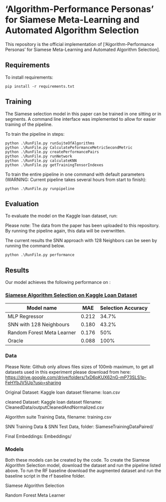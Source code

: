 
# ‘Algorithm-Performance Personas’ for Siamese Meta-Learning and Automated Algorithm Selection

This repository is the official implementation of [‘Algorithm-Performance Personas’ for Siamese Meta-Learning and Automated Algorithm Selection].


## Requirements

To install requirements:

```setup
pip install -r requirements.txt
```



## Training

The Siamese selection model in this paper can be trained in one sitting or in segments. A command line interface was implemented to allow for easier training of the pipeline.

To train the pipeline in steps:

```train
python .\RunFile.py runSuiteOfAlgorithms
python .\RunFile.py CalculatePeformanceMetricSecondMetric
python .\RunFile.py createPerformancePairs
python .\RunFile.py runNetwork
python .\RunFile.py calculateKNN
python .\RunFile.py getTrainingTensorIndexes
```

To train the entire pipeline in one command with default parameters (WARNING: Current pipeline takes several hours from start to finish):

```train
python .\RunFile.py runpipeline
```


## Evaluation

To evaluate the model on the Kaggle loan dataset, run:

Please note: The data from the paper has been uploaded to this repository. By running the pipeline again, this data will be overwritten.

The current results the SNN approach with 128 Neighbors can be seen by running the command below.

```eval
python .\RunFile.py performance
```

## Results

Our model achieves the following performance on :

### [Siamese Algorithm Selection on Kaggle Loan Dataset](https://paperswithcode.com/sota/image-classification-on-imagenet)

| Model name         | MAE  | Selection Accuracy |
| ------------------ |---------------- | -------------- |
| MLP Regressor   |     0.212         |      34.7%       |
| SNN with 128 Neighbours   |     0.180         |      43.2%       |
| Random Forest Meta Learner   |     0.176         |      50%       |
| Oracle   |     0.088         |      100%       |



### Data

Please Note: Github only allows files sizes of 100mb maximum, to get all datasets used in this experiment please download from here:
https://drive.google.com/drive/folders/1xD6pKUX62nG-mP73SLS1p-FeHYbJV5Up?usp=sharing


Original Dataset: Kaggle loan dataset filename: loan.csv

cleaned Dataset: Kaggle loan dataset filename: CleanedData/outputCleanedAndNormalized.csv

Algorithm suite Training Data, filename: training.csv

SNN Training Data & SNN Test Data, folder: SiameseTrainingDataPaired/

Final Embeddings: Embeddings/



### Models

Both these models can be created by the code. To create the Siamese Algorithm Selection model, download the dataset and run the pipeline listed above.
To run the RF baseline download the augmented dataset and run the baseline script in the rf baseline folder.

Siamese Algorithm Selection

Random Forest Meta Learner
